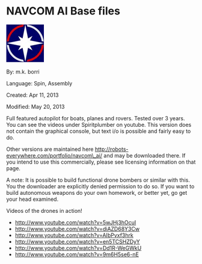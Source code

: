 # NAVCOM AI Base files

![Confedstarburst_1.png](Confedstarburst_1.png)

By: m.k. borri

Language: Spin, Assembly

Created: Apr 11, 2013

Modified: May 20, 2013

Full featured autopilot for boats, planes and rovers. Tested over 3 years. You can see the videos under Spiritplumber on youtube. This version does not contain the graphical console, but text i/o is possible and fairly easy to do.

Other versions are maintained here http://robots-everywhere.com/portfolio/navcom\_ai/ and may be downloaded there. If you intend to use this commercially, please see licensing information on that page.

A note: It is possible to build functional drone bombers or similar with this. You the downloader are explicitly denied permission to do so. If you want to build autonomous weapons do your own homework, or better yet, go get your head examined.

Videos of the drones in action!

*   http://www.youtube.com/watch?v=5wJHj3hOcuI
*   http://www.youtube.com/watch?v=diAZD68Y3Cw
*   http://www.youtube.com/watch?v=AIbPvxf3hrk
*   http://www.youtube.com/watch?v=en5TCSHZDyY
*   http://www.youtube.com/watch?v=Dd1R-WeGWkU
*   http://www.youtube.com/watch?v=9m6H5se6-nE
